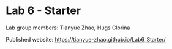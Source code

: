 # Lab 6 - Starter
Lab group members: Tianyue Zhao, Hugs Clorina

Published website: https://tianyue-zhao.github.io/Lab6_Starter/
